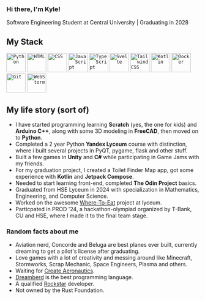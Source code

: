 ### Hi there, I'm Kyle!

Software Engineering Student at Central University | Graduating in 2028

## My Stack

<div >
	<code><img width="50" src="https://user-images.githubusercontent.com/25181517/183423507-c056a6f9-1ba8-4312-a350-19bcbc5a8697.png" alt="Python" title="Python"/></code>
	<code><img width="50" src="https://user-images.githubusercontent.com/25181517/192158954-f88b5814-d510-4564-b285-dff7d6400dad.png" alt="HTML" title="HTML"/></code>
	<code><img width="50" src="https://user-images.githubusercontent.com/25181517/183898674-75a4a1b1-f960-4ea9-abcb-637170a00a75.png" alt="CSS" title="CSS"/></code>
	<code><img width="50" src="https://user-images.githubusercontent.com/25181517/117447155-6a868a00-af3d-11eb-9cfe-245df15c9f3f.png" alt="JavaScript" title="JavaScript"/></code>
	<code><img width="50" src="https://user-images.githubusercontent.com/25181517/183890598-19a0ac2d-e88a-4005-a8df-1ee36782fde1.png" alt="TypeScript" title="TypeScript"/></code>
	<code><img width="50" src="https://github.com/marwin1991/profile-technology-icons/assets/136815194/e56b5093-2f58-40cc-b194-5bdde41077b5" alt="Svelte" title="Svelte"/></code>
	<code><img width="50" src="https://user-images.githubusercontent.com/25181517/202896760-337261ed-ee92-4979-84c4-d4b829c7355d.png" alt="Tailwind CSS" title="Tailwind CSS"/></code>
	<code><img width="50" src="https://user-images.githubusercontent.com/25181517/185062810-7ee0c3d2-17f2-4a98-9d8a-a9576947692b.png" alt="Kotlin" title="Kotlin"/></code>
	<code><img width="50" src="https://user-images.githubusercontent.com/25181517/117207330-263ba280-adf4-11eb-9b97-0ac5b40bc3be.png" alt="Docker" title="Docker"/></code>
	<code><img width="50" src="https://user-images.githubusercontent.com/25181517/192108372-f71d70ac-7ae6-4c0d-8395-51d8870c2ef0.png" alt="Git" title="Git"/></code>
	<code><img width="50" src="https://user-images.githubusercontent.com/25181517/192108893-b1eed3c7-b2c4-4e1c-9e9f-c7e83637b33d.png" alt="WebStorm" title="WebStorm"/></code>
</div>

## My life story (sort of)
- I have started programming learning **Scratch** (yes, the one for kids) and **Arduino C++**, along with some 3D modeling in **FreeCAD**, then moved on to **Python**.
- Completed a 2 year Python **Yandex Lyceum** course with distinction, where i built several projects in PyQT, pygame, flask and other stuff. 
- Built a few games in **Unity** and **C#** while participating in Game Jams with my friends.
- For my graduation project, I created a Toilet Finder Map app, got some experience with **Kotlin** and **Jetpack Compose**.
- Needed to start learning front-end, completed **The Odin Project** basics.
- Graduated from HSE Lyceum in 2024 with specialization in Mathematics, Engineering, and Computer Science.
- Worked on the awesome [Where-To-Eat](https://wte-hse.vercel.app) project at lyceum.
- Particpated in PROD '24, a hackathon-olympiad organized by T-Bank, CU and HSE, where I made it to the final team stage. 

### Random facts about me
- Aviation nerd, Concorde and Beluga are best planes ever built, currently dreaming to get a pilot's license after graduating. 
- Love games with a lot of creativity and messing around like Minecraft, Stormworks, Scrap Mechanic, Space Engineers, Plasma and others.
- Waiting for [Create Aeronautics](https://www.youtube.com/watch?v=AkK2eJdcpAQ).
- [Dreamberd](https://github.com/TodePond/nDreamBerd) is the best programming language.
- A qualified [Rockstar](http://codewithrockstar.com/) developer.
- Not owned by the Rust Foundation.
